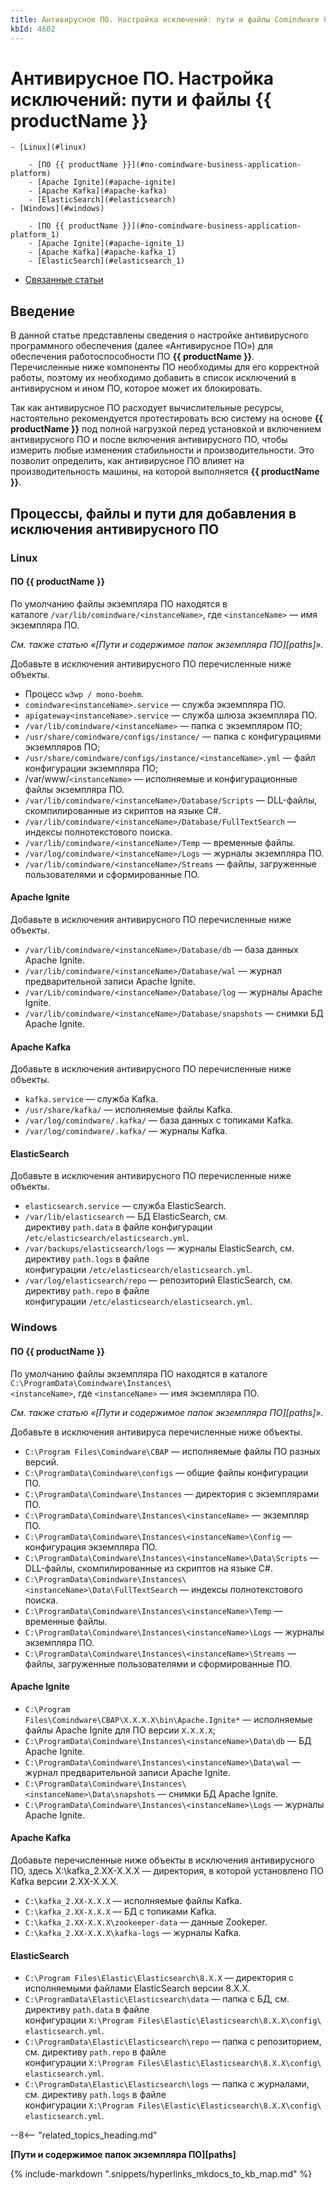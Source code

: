 ```yaml
---
title: Антивирусное ПО. Настройка исключений: пути и файлы Comindware Platform
kbId: 4602
---
```


# Антивирусное ПО. Настройка исключений: пути и файлы {{ productName }}

    - [Linux](#linux)
    
        - [ПО {{ productName }}](#по-comindware-business-application-platform)
        - [Apache Ignite](#apache-ignite)
        - [Apache Kafka](#apache-kafka)
        - [ElasticSearch](#elasticsearch)
    - [Windows](#windows)
    
        - [ПО {{ productName }}](#по-comindware-business-application-platform_1)
        - [Apache Ignite](#apache-ignite_1)
        - [Apache Kafka](#apache-kafka_1)
        - [ElasticSearch](#elasticsearch_1)
- [Связанные статьи](#связанные-статьи)

## Введение

В данной статье представлены сведения о настройке антивирусного программного обеспечения (далее «Антивирусное ПО») для обеспечения работоспособности ПО **{{ productName }}**. Перечисленные ниже компоненты ПО необходимы для его корректной работы, поэтому их необходимо добавить в список исключений в антивирусном и ином ПО, которое может их блокировать.

Так как антивирусное ПО расходует вычислительные ресурсы, настоятельно рекомендуется протестировать всю систему на основе **{{ productName }}** под полной нагрузкой перед установкой и включением антивирусного ПО и после включения антивирусного ПО, чтобы измерить любые изменения стабильности и производительности. Это позволит определить, как антивирусное ПО влияет на производительность машины, на которой выполняется **{{ productName }}**.

## Процессы, файлы и пути для добавления в исключения антивирусного ПО

### Linux

#### ПО {{ productName }}

По умолчанию файлы экземпляра ПО находятся в каталоге `/var/lib/comindware/<instanceName>`, где `<instanceName>` — имя экземпляра ПО.

*См. также статью «[Пути и содержимое папок экземпляра ПО][paths]».*

Добавьте в исключения антивирусного ПО перечисленные ниже объекты.

- Процесс `w3wp / mono-boehm`.
- `comindware<instanceName>.service` — служба экземпляра ПО.
- `apigateway<instanceName>.service` — служба шлюза экземпляра ПО.
- `/var/lib/comindware/<instanceName>` — папка с экземпляром ПО;
- `/usr/share/comindware/configs/instance/` — папка с конфигурациями экземпляров ПО;
- `/usr/share/comindware/configs/instance/<instanceName>.yml` — файл конфигурации экземпляра ПО;
- /var/www/`<instanceName>` — исполняемые и конфигурационные файлы экземпляра ПО.
- `/var/lib/comindware/<instanceName>/Database/Scripts` — DLL-файлы, скомпилированные из скриптов на языке C#.
- `/var/lib/comindware/<instanceName>/Database/FullTextSearch` — индексы полнотекстового поиска.
- `/var/lib/comindware/<instanceName>/Temp` — временные файлы.
- `/var/log/comindware/<instanceName>/Logs` — журналы экземпляра ПО.
- `/var/lib/comindware/<instanceName>/Streams` — файлы, загруженные пользователями и сформированные ПО.

#### Apache Ignite

Добавьте в исключения антивирусного ПО перечисленные ниже объекты.

- `/var/lib/comindware/<instanceName>/Database/db` — база данных Apache Ignite.
- `/var/lib/comindware/<instanceName>/Database/wal` — журнал предварительной записи Apache Ignite.
- `/var/Lib/comindware/<instanceName>/Database/log` — журналы Apache Ignite.
- `/var/lib/comindware/<instanceName>/Database/snapshots` — снимки БД Apache Ignite.

#### Apache Kafka

Добавьте в исключения антивирусного ПО перечисленные ниже объекты.

- `kafka.service` — служба Kafka.
- `/usr/share/kafka/` — исполняемые файлы Kafka.
- `/var/log/comindware/.kafka/` — база данных с топиками Kafka.
- `/var/log/comindware/.kafka/` — журналы Kafka.

#### ElasticSearch

Добавьте в исключения антивирусного ПО перечисленные ниже объекты.

- `elasticsearch.service` — служба ElasticSearch.
- `/var/lib/elasticsearch` — БД ElasticSearch, см. директиву `path.data` в файле конфигурации `/etc/elasticsearch/elasticsearch.yml`.
- `/var/backups/elasticsearch/logs` — журналы ElasticSearch, см. директиву `path.logs` в файле конфигурации `/etc/elasticsearch/elasticsearch.yml`.
- `/var/log/elasticsearch/repo` — репозиторий ElasticSearch, см. директиву `path.repo` в файле конфигурации `/etc/elasticsearch/elasticsearch.yml`.

### Windows

#### ПО {{ productName }}

По умолчанию файлы экземпляра ПО находятся в каталоге `C:\ProgramData\Comindware\Instances\<instanceName>`, где `<instanceName>` — имя экземпляра ПО.

*См. также статью «[Пути и содержимое папок экземпляра ПО][paths]».*

Добавьте в исключения антивируса перечисленные ниже объекты.

- `C:\Program Files\Comindware\CBAP` — исполняемые файлы ПО разных версий.
- `C:\ProgramData\Comindware\configs` — общие файлы конфигурации ПО.
- `C:\ProgramData\Comindware\Instances` — директория с экземплярами ПО.
- `C:\ProgramData\Comindware\Instances\<instanceName>` — экземпляр ПО.
- `C:\ProgramData\Comindware\Instances\<instanceName>\Config` — конфигурация экземпляра ПО.
- `C:\ProgramData\Comindware\Instances\<instanceName>\Data\Scripts` — DLL-файлы, скомпилированные из скриптов на языке C#.
- `C:\ProgramData\Comindware\Instances\<instanceName>\Data\FullTextSearch` — индексы полнотекстового поиска.
- `C:\ProgramData\Comindware\Instances\<instanceName>\Temp` — временные файлы.
- `C:\ProgramData\Comindware\Instances\<instanceName>\Logs` — журналы экземпляра ПО.
- `C:\ProgramData\Comindware\Instances\<instanceName>\Streams` — файлы, загруженные пользователями и сформированные ПО.

#### Apache Ignite

- `C:\Program Files\Comindware\CBAP\X.X.X.X\bin\Apache.Ignite*` — исполняемые файлы Apache Ignite для ПО версии `X.X.X.X`;
- `C:\ProgramData\Comindware\Instances\<instanceName>\Data\db` — БД Apache Ignite.
- `C:\ProgramData\Comindware\Instances\<instanceName>\Data\wal` — журнал предварительной записи Apache Ignite.
- `C:\ProgramData\Comindware\Instances\<instanceName>\Data\snapshots` — снимки БД Apache Ignite.
- `C:\ProgramData\Comindware\Instances\<instanceName>\Logs` — журналы Apache Ignite.

#### Apache Kafka

Добавьте перечисленные ниже объекты в исключения антивирусного ПО, здесь X:\kafka\_2.XX-X.X.X — директория, в которой установлено ПО Kafka версии 2.XX-X.X.X.

- `C:\kafka_2.XX-X.X.X` — исполняемые файлы Kafka.
- `C:\kafka_2.XX-X.X.X` — БД с топиками Kafka.
- `C:\kafka_2.XX-X.X.X\zookeeper-data` — данные Zookeper.
- `C:\kafka_2.XX-X.X.X\kafka-logs` — журналы Kafka.

#### ElasticSearch

- `C:\Program Files\Elastic\Elasticsearch\8.X.X` — директория с исполняемыми файлами ElasticSearch версии 8.X.X.
- `C:\ProgramData\Elastic\Elasticsearch\data` — папка с БД, см. директиву `path.data` в файле конфигурации `X:\Program Files\Elastic\Elasticsearch\8.X.X\config\elasticsearch.yml`.
- `C:\ProgramData\Elastic\Elasticsearch\repo` — папка с репозиторием, см. директиву `path.repo` в файле конфигурации `X:\Program Files\Elastic\Elasticsearch\8.X.X\config\elasticsearch.yml`.
- `C:\ProgramData\Elastic\Elasticsearch\logs` — папка с журналами, см. директиву `path.logs` в файле конфигурации `X:\Program Files\Elastic\Elasticsearch\8.X.X\config\elasticsearch.yml`.

--8<-- "related_topics_heading.md"

**[Пути и содержимое папок экземпляра ПО][paths]**

{% include-markdown ".snippets/hyperlinks_mkdocs_to_kb_map.md" %}
